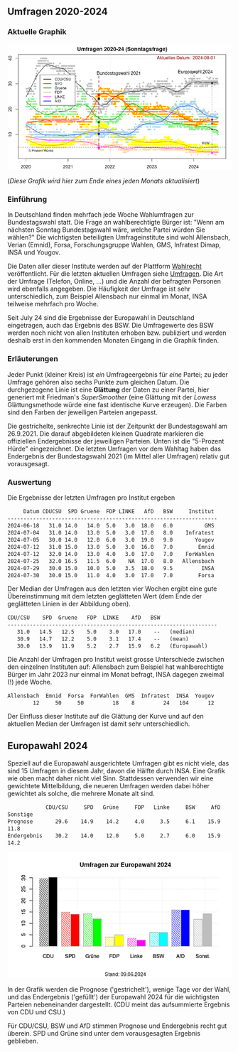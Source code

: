 
## Umfragen 2020-2024


### Aktuelle Graphik

![Abb. Sonntagsfrage](umfrage_aktuell.png)

(*Diese Grafik wird hier zum Ende eines jeden Monats aktualisiert*)


### Einführung

In Deutschland finden mehrfach jede Woche Wahlumfragen zur Bundestagswahl statt. Die Frage an wahlberechtigte Bürger ist: "Wenn am nächsten Sonntag Bundestagswahl wäre, welche Partei würden Sie wählen?" Die wichtigsten beteiligten Umfrageinstitute sind wohl Allensbach, Verian (Emnid), Forsa, Forschungsgruppe Wahlen, GMS, Infratest Dimap, INSA und Yougov.

Die Daten aller dieser Institute werden auf der Plattform [Wahlrecht](https://www.wahlrecht.de/) veröffentlicht. Für die letzten aktuellen Umfragen siehe [Umfragen](https://www.wahlrecht.de/umfragen/). Die Art der Umfrage (Telefon, Online, ...) und die Anzahl der befragten Personen wird ebenfalls angegeben. Die Häufigkeit der Umfrage ist sehr unterschiedlich, zum Beispiel Allensbach nur einmal im Monat, INSA teilweise mehrfach pro Woche.

Seit July 24 sind die Ergebnisse der Europawahl in Deutschland eingetragen, auch das Ergebnis des BSW. Die Umfragewerte des BSW werden noch nicht von allen Instituten erhoben bzw. publiziert und werden deshalb erst in den kommenden Monaten Eingang in die Graphik finden.


### Erläuterungen

Jeder Punkt (kleiner Kreis) ist *ein* Umfrageergebnis für *eine* Partei; zu jeder Umfrage gehören also sechs Punkte zum gleichen Datum. Die durchgezogene Linie ist eine **Glättung** der Daten zu einer Partei, hier generiert mit Friedman's *SuperSmoother* (eine Glättung mit der *Lowess* Glättungsmethode würde eine fast identische Kurve erzeugen). Die Farben sind den Farben der jeweiligen Parteien angepasst.

Die gestrichelte, senkrechte Linie ist der Zeitpunkt der Bundestagswahl am 26.9.2021. Die darauf abgebildeten kleinen Quadrate markieren die offiziellen Endergebnisse der jeweiligen Parteien. Unten ist die "5-Prozent Hürde" eingezeichnet. Die letzten Umfragen vor dem Wahltag haben das Endergebnis der Bundestagswahl 2021 (im Mittel aller Umfragen) relativ gut vorausgesagt.


### Auswertung

Die Ergebnisse der letzten Umfragen pro Institut ergeben

```
     Datum CDUCSU  SPD Gruene  FDP LINKE   AfD   BSW     Institut
------------------------------------------------------------------
2024-06-18   31.0 14.0   14.0  5.0   3.0  18.0   6.0          GMS
2024-07-04   31.0 14.0   13.0  5.0   3.0  17.0   8.0    Infratest
2024-07-05   30.0 14.0   12.0  6.0   3.0  19.0   9.0       Yougov
2024-07-12   31.0 15.0   13.0  5.0   3.0  16.0   7.0        Emnid
2024-07-12   32.0 14.0   13.0  4.0   3.0  17.0   7.0    ForWahlen
2024-07-25   32.0 16.5   11.5  6.0    NA  17.0   8.0   Allensbach
2024-07-29   30.0 15.0   10.0  5.0   3.5  18.0   9.5         INSA
2024-07-30   30.0 15.0   11.0  4.0   3.0  17.0   7.0        Forsa
```

Der Median der Umfragen aus den letzten vier Wochen ergibt eine gute Übereinstimmung mit dem letzten geglätteten Wert (dem Ende der geglätteten Linien in der Abbildung oben).

```
CDU/CSU    SPD  Gruene   FDP  LINKE    AfD   BSW
------------------------------------------------------------------
   31.0   14.5   12.5    5.0    3.0   17.0    --   (median)
   30.9   14.7   12.2    5.0    3.1   17.4    --   (mean)
   30.0   13.9   11.9    5.2    2.7   15.9   6.2   (Europawahl)
```

Die Anzahl der Umfragen pro Institut weist grosse Unterschiede zwischen den einzelnen Instituten auf: Allensbach zum Beispiel hat wahlberechtigte Bürger im Jahr 2023 nur einmal im Monat befragt, INSA dagegen zweimal (!) jede Woche.

```
Allensbach  Emnid  Forsa  ForWahlen  GMS  Infratest  INSA  Yougov 
        12     50     50         18    8         24   104      12
```

Der Einfluss dieser Institute auf die Glättung der Kurve und auf den aktuellen Median der Umfragen ist damit sehr unterschiedlich.


## Europawahl 2024

Speziell auf die Europawahl ausgerichtete Umfragen gibt es nicht viele, das sind 15 Umfragen in diesem Jahr, davon die Hälfte durch INSA. Eine Grafik wie oben macht daher nicht viel Sinn. Stattdessen verwenden wir eine gewichtete Mittelbildung, die neueren Umfragen werden dabei höher gewichtet als solche, die mehrere Monate alt sind.

```
            CDU/CSU     SPD   Grüne     FDP   Linke     BSW     AfD  Sonstige
Prognose       29.6    14.9    14.2     4.0     3.5     6.1    15.9      11.8
Endergebnis    30.2    14.0    12.0     5.0     2.7     6.0    15.9      14.2
```

![](europawahl.png)

In der Grafik werden die Prognose ('gestrichelt'), wenige Tage vor der Wahl, und das Endergebnis ('gefüllt') der Europawahl 2024 für die wichtigsten Parteien nebeneinander dargestellt.
(CDU meint das aufsummierte Ergebnis von CDU und CSU.)

Für CDU/CSU, BSW und AfD stimmen Prognose und Endergebnis recht gut überein. SPD und Grüne sind unter dem vorausgesagten Ergebnis geblieben.
